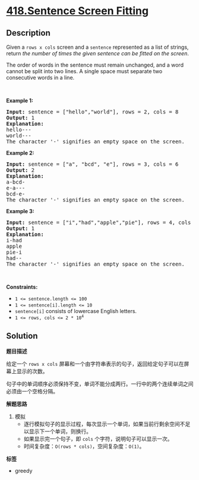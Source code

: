 # [418.Sentence Screen Fitting](https://leetcode.com/problems/sentence-screen-fitting/description/)

## Description

<p>Given a&nbsp;<code>rows x cols</code> screen and a <code>sentence</code> represented as a list of strings, return <em>the number of&nbsp;times the given sentence can be fitted on the screen</em>.</p>

<p>The order of words in the sentence must remain unchanged, and a word cannot be split into two lines. A single space must separate two consecutive words in a line.</p>

<p>&nbsp;</p>
<p><strong class="example">Example 1:</strong></p>

<pre>
<strong>Input:</strong> sentence = [&quot;hello&quot;,&quot;world&quot;], rows = 2, cols = 8
<strong>Output:</strong> 1
<strong>Explanation:</strong>
hello---
world---
The character &#39;-&#39; signifies an empty space on the screen.
</pre>

<p><strong class="example">Example 2:</strong></p>

<pre>
<strong>Input:</strong> sentence = [&quot;a&quot;, &quot;bcd&quot;, &quot;e&quot;], rows = 3, cols = 6
<strong>Output:</strong> 2
<strong>Explanation:</strong>
a-bcd-
e-a---
bcd-e-
The character &#39;-&#39; signifies an empty space on the screen.
</pre>

<p><strong class="example">Example 3:</strong></p>

<pre>
<strong>Input:</strong> sentence = [&quot;i&quot;,&quot;had&quot;,&quot;apple&quot;,&quot;pie&quot;], rows = 4, cols = 5
<strong>Output:</strong> 1
<strong>Explanation:</strong>
i-had
apple
pie-i
had--
The character &#39;-&#39; signifies an empty space on the screen.
</pre>

<p>&nbsp;</p>
<p><strong>Constraints:</strong></p>

<ul>
  <li><code>1 &lt;= sentence.length &lt;= 100</code></li>
  <li><code>1 &lt;= sentence[i].length &lt;= 10</code></li>
  <li><code>sentence[i]</code> consists of lowercase English letters.</li>
  <li><code>1 &lt;= rows, cols &lt;= 2 * 10<sup>4</sup></code></li>
</ul>

## Solution

**题目描述**

给定一个 `rows x cols` 屏幕和一个由字符串表示的句子，返回给定句子可以在屏幕上显示的次数。

句子中的单词顺序必须保持不变，单词不能分成两行。一行中的两个连续单词之间必须由一个空格分隔。

**解题思路**

1. 模拟
   - 逐行模拟句子的显示过程，每次显示一个单词，如果当前行剩余空间不足以显示下一个单词，则换行。
   - 如果显示完一个句子，即 `cols` 个字符，说明句子可以显示一次。
   - 时间复杂度：`O(rows * cols)`，空间复杂度：`O(1)`。

**标签**

- greedy
